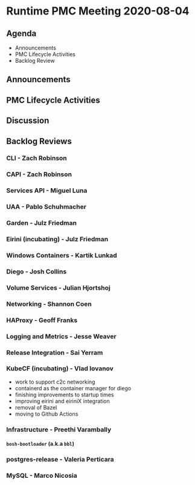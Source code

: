 # Runtime PMC Meeting 2020-08-04

## Agenda

* Announcements
* PMC Lifecycle Activities
* Backlog Review


## Announcements


## PMC Lifecycle Activities


## Discussion


## Backlog Reviews

### CLI - Zach Robinson


### CAPI - Zach Robinson


### Services API - Miguel Luna


### UAA - Pablo Schuhmacher


### Garden - Julz Friedman


### Eirini (incubating) - Julz Friedman


### Windows Containers - Kartik Lunkad


### Diego - Josh Collins


### Volume Services - Julian Hjortshoj


### Networking - Shannon Coen


### HAProxy - Geoff Franks


### Logging and Metrics - Jesse Weaver


### Release Integration - Sai Yerram


### KubeCF (incubating) - Vlad Iovanov

- work to support c2c networking
- containerd as the container manager for diego
- finishing improvements to startup times
- improving eirini and eiriniX integration
- removal of Bazel
- moving to Github Actions

### Infrastructure - Preethi Varambally

#### `bosh-bootloader` (a.k.a `bbl`)


### postgres-release - Valeria Perticara


### MySQL - Marco Nicosia
